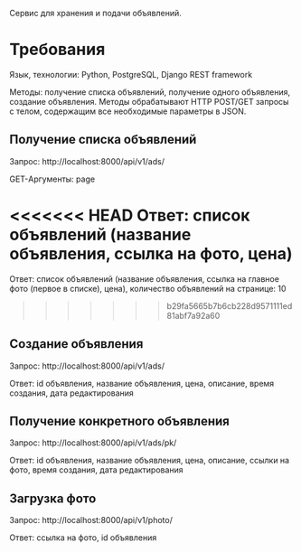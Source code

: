 Сервис для хранения и подачи объявлений.
	
# Требования

Язык, технологии: Python, PostgreSQL, Django REST framework

Методы: получение списка объявлений, получение одного объявления, создание объявления.
Методы обрабатывают HTTP POST/GET запросы c телом, содержащим все необходимые параметры в JSON.


## Получение списка объявлений

Запрос: http://localhost:8000/api/v1/ads/

GET-Аргументы: page

<<<<<<< HEAD
Ответ: список объявлений (название объявления, ссылка на фото, цена)
=======
Ответ: список объявлений (название объявления, ссылка на главное фото (первое в списке), цена), количество объявлений на странице: 10
>>>>>>> b29fa5665b7b6cb228d9571111ed81abf7a92a60


## Создание объявления

Запрос: http://localhost:8000/api/v1/ads/

Ответ: id объявления, название объявления, цена, описание, время создания, дата редактирования


## Получение конкретного объявления

Запрос: http://localhost:8000/api/v1/ads/pk/

Ответ: id объявления, название объявления, цена, описание, ссылки на фото, время создания, дата редактирования


## Загрузка фото

Запрос: http://localhost:8000/api/v1/photo/

Ответ: ссылка на фото, id объявления